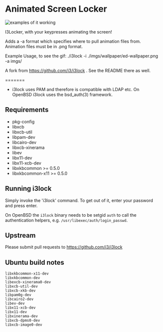 Animated Screen Locker
===============================
![examples of it working](http://thumbs.gfycat.com/QuaintAnchoredBoaconstrictor-size_restricted.gif)

I3Locker, with your keypresses animating the screen!

Adds a -a format which specifies where to pull animation files from. Animation files must be in .png format. 

Example Usage, to see the gif: ./i3lock -i ./imgs/wallpaper/ed-wallpaper.png -a imgs/

A fork from https://github.com/i3/i3lock . See the README there as well.

=======
- i3lock uses PAM and therefore is compatible with LDAP etc.
  On OpenBSD i3lock uses the bsd_auth(3) framework.

Requirements
------------
- pkg-config
- libxcb
- libxcb-util
- libpam-dev
- libcairo-dev
- libxcb-xinerama
- libev
- libx11-dev
- libx11-xcb-dev
- libxkbcommon >= 0.5.0
- libxkbcommon-x11 >= 0.5.0

Running i3lock
-------------
Simply invoke the 'i3lock' command. To get out of it, enter your password and
press enter.

On OpenBSD the `i3lock` binary needs to be setgid `auth` to call the
authentication helpers, e.g. `/usr/libexec/auth/login_passwd`.

Upstream
--------
Please submit pull requests to https://github.com/i3/i3lock


## Ubuntu build notes

```
libxkbcommon-x11-dev
libxkbcommon-dev
libexcb-xinerama0-dev
libxcb-util-dev
libxcb-xkb-dev
libpam0g-dev
libcairo2-dev
libev-dev
libx11-xcb-dev
libx11-dev
libxinerama-dev
libxcb-dpms0-dev
libxcb-image0-dev
```
